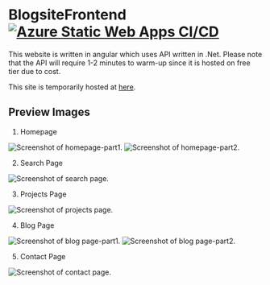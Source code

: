 # BlogsiteFrontend [![Azure Static Web Apps CI/CD](https://github.com/llNovall/BlogsiteFrontend/actions/workflows/azure-static-web-apps-mango-desert-0fc4f8b03.yml/badge.svg)](https://github.com/llNovall/BlogsiteFrontend/actions/workflows/azure-static-web-apps-mango-desert-0fc4f8b03.yml)
This website is written in angular which uses API written in .Net. Please note that the API will require 1-2 minutes to warm-up since it is hosted on free tier due to cost.

This site is temporarily hosted at [here](https://mango-desert-0fc4f8b03.4.azurestaticapps.net/).

## Preview Images

1. Homepage

![Screenshot of homepage-part1.](https://novusstorageaccount.blob.core.windows.net/github-blogrepo/blogsite-updated/homepage1.png)
![Screenshot of homepage-part2.](https://novusstorageaccount.blob.core.windows.net/github-blogrepo/blogsite-updated/homepage2.png)

2. Search Page

![Screenshot of search page.](https://novusstorageaccount.blob.core.windows.net/github-blogrepo/blogsite-updated/search.png)

3. Projects Page

![Screenshot of projects page.](https://novusstorageaccount.blob.core.windows.net/github-blogrepo/blogsite-updated/project.png)

4. Blog Page

![Screenshot of blog page-part1.](https://novusstorageaccount.blob.core.windows.net/github-blogrepo/blogsite-updated/blogpage1.png)
![Screenshot of blog page-part2.](https://novusstorageaccount.blob.core.windows.net/github-blogrepo/blogsite-updated/blogpage2.png)

5. Contact Page

![Screenshot of contact page.](https://novusstorageaccount.blob.core.windows.net/github-blogrepo/blogsite-updated/contact.png)
